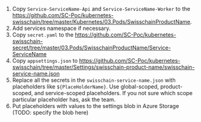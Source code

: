1. Copy `Service-ServiceName-Api` and `Service-ServiceName-Worker` to the https://github.com/SC-Poc/kubernetes-swisschain/tree/master/Kubernetes/03.Pods/SwisschainProductName. 
2. Add services namespace if necessary.
3. Copy `secret.yaml` to the https://github.com/SC-Poc/kubernetes-swisschain-secret/tree/master/03.Pods/SwisschainProductName/Service-ServiceName
4. Copy `appsettings.json` to https://github.com/SC-Poc/kubernetes-swisschain/tree/master/Settings/swisschain-product-name/swisschain-service-name.json
5. Replace all the secrets in the `swisschain-service-name.json` with placeholders like `${PlaceHolderName}`. 
Use global-scoped, product-scoped, and service-scoped placeholders. If you not sure which scope particular placeholder has, ask the team.
6. Put placeholders with values to the settings blob in Azure Storage (TODO: specify the blob here)